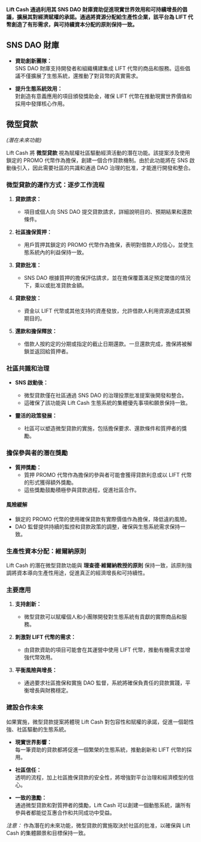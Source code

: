 **Lift Cash 通過利用其 SNS DAO 財庫資助促進現實世界效用和可持續增長的倡議，擴展其對經濟賦權的承諾。通過將資源分配給生產性企業，該平台為 LIFT 代幣創造了有形需求，與可持續資本分配的原則保持一致。**

## SNS DAO 財庫
- **資助創新團隊：**  
  SNS DAO 財庫支持開發者和組織構建集成 LIFT 代幣的商品和服務。這些倡議不僅擴展了生態系統，還推動了對貨幣的真實需求。

- **提升生態系統效用：**  
  對創造有意義應用的項目頒發獎助金，確保 LIFT 代幣在推動現實世界價值和採用中發揮核心作用。

## 微型貸款
*(潛在未來功能)*

Lift Cash 將 **微型貸款** 視為賦權社區驅動經濟活動的潛在功能。該提案涉及使用鎖定的 PROMO 代幣作為擔保，創建一個合作貸款機制。由於此功能將在 SNS 啟動後引入，因此需要社區的共識和通過 DAO 治理的批准，才能進行開發和整合。

### 微型貸款的運作方式：逐步工作流程
1. **貸款請求：**  
   - 項目或個人向 SNS DAO 提交貸款請求，詳細說明目的、預期結果和還款條件。

2. **社區擔保質押：**  
   - 用戶質押其鎖定的 PROMO 代幣作為擔保，表明對借款人的信心，並使生態系統內的利益保持一致。

3. **貸款批准：**  
   - SNS DAO 根據質押的擔保評估請求，並在擔保覆蓋滿足預定閾值的情況下，乘以或批准貸款金額。

4. **貸款發放：**  
   - 資金以 LIFT 代幣或其他支持的資產發放，允許借款人利用資源達成其預期目的。

5. **還款和擔保釋放：**  
   - 借款人按約定的分期或指定的截止日期還款。一旦還款完成，擔保將被解鎖並返回給質押者。

### 社區共識和治理
- **SNS 啟動後：**  
  - 微型貸款僅在社區通過 SNS DAO 的治理投票批准提案後開發和整合。
  - 這確保了該功能與 Lift Cash 生態系統的集體優先事項和願景保持一致。

- **靈活的政策發展：**  
  - 社區可以塑造微型貸款的實施，包括擔保要求、還款條件和質押者的獎勵。

### 擔保參與者的潛在獎勵
- **質押獎勵：**  
  - 質押 PROMO 代幣作為擔保的參與者可能會獲得貸款利息或以 LIFT 代幣的形式獲得額外獎勵。
  - 這些獎勵鼓勵積極參與貸款過程，促進社區合作。

#### **風險緩解**
- 鎖定的 PROMO 代幣的使用確保貸款有實際價值作為擔保，降低違約風險。
- DAO 監督提供持續的監控和貸款政策的調整，確保與生態系統需求保持一致。

### 生產性資本分配：維爾納原則
Lift Cash 的潛在微型貸款功能與 **理查德·維爾納教授的原則** 保持一致，該原則強調將資本導向生產性用途，促進真正的經濟增長和可持續性。

### **主要應用**
1. **支持創新：**  
   - 微型貸款可以賦權個人和小團隊開發對生態系統有貢獻的實際商品和服務。

2. **刺激對 LIFT 代幣的需求：**  
   - 由貸款資助的項目可能會在其運營中使用 LIFT 代幣，推動有機需求並增強代幣效用。

3. **平衡風險與增長：**  
   - 通過要求社區擔保和實施 DAO 監督，系統將確保負責任的貸款實踐，平衡增長與財務穩定。

### 建設合作未來
如果實施，微型貸款提案將體現 Lift Cash 對包容性和賦權的承諾，促進一個韌性強、社區驅動的生態系統。

- **現實世界影響：**  
  每一筆資助的貸款都將促進一個繁榮的生態系統，推動創新和 LIFT 代幣的採用。

- **社區信任：**  
  透明的流程，加上社區擔保貸款的安全性，將增強對平台治理和經濟模型的信心。

- **一致的激勵：**  
  通過微型貸款和對質押者的獎勵，Lift Cash 可以創建一個動態系統，讓所有參與者都能從互惠合作和共同成功中受益。

*注意：* 作為潛在的未來功能，微型貸款的實施取決於社區的批准，以確保與 Lift Cash 的集體願景和目標保持一致。
